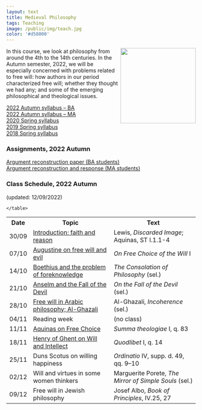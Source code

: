 ```yaml
---
layout: text
title: Medieval Philosophy
tags: Teaching
image: /public/img/teach.jpg
color: '#d58000'
---
```


<img class="img-single" align="right" src="/public/img/medieval.jpg" width="200">

In this course, we look at philosophy from around the 4th to the 14th centuries. In the Autumn semester, 2022, we will be especially concerned with problems related to free will: how authors in our period characterized free will; whether they thought we had any; and some of the emerging philosophical and theological issues.


<a href="http://zitavtoth.com/2_teaching/Medieval/Medieval2022F_BA.pdf">2022 Autumn syllabus – BA </a><br>
<a href="http://zitavtoth.com/2_teaching/Medieval/Medieval2022F_MA.pdf">2022 Autumn syllabus – MA </a><br>
<a href="http://zitavtoth.com/2_teaching/Medieval/Medieval2020.pdf">2020 Spring syllabus</a><br>
<a href="http://zitavtoth.com/2_teaching/Medieval/Medieval2019.pdf">2019 Spring syllabus</a><br>
<a href="http://zitavtoth.com/2_teaching/Medieval/Medieval2018.pdf">2018 Spring syllabus</a><br>



### Assignments, 2022 Autumn

<a href="http://zitavtoth.com/2_teaching/Medieval/argrec.pdf">Argument reconstruction paper (BA students)</a> <br>
<a href="http://zitavtoth.com/2_teaching/Medieval/argrec2.pdf">Argument reconstruction and response (MA students) </a><br>


### Class Schedule, 2022 Autumn
(updated: 12/09/2022)


<table>
  <tr>
    <th>Date</th>
    <th>Topic</th>
		<th> Text</th>
  </tr>
  <tr>
    <td>30/09</td>
		<td><a href="http://zitavtoth.com/2_teaching/Medieval/0930_Intro_HO.pdf">Introduction; faith and reason </a><br>
</td>
		<td>Lewis, <i>Discarded Image</i>; Aquinas, ST I.1.1-4</td>
  </tr>
  <tr>
    <td>07/10</td>
		<td><a href="http://zitavtoth.com/2_teaching/Medieval/1007_Augustine_HO.pdf">Augustine on free will and evil</a></td>
		<td><i>On Free Choice of the Will</i> I</td>
  </tr>
	<tr>
		<td>14/10</td>
    <td><a href="http://zitavtoth.com/2_teaching/Medieval/1014_Boethius_HO.pdf">Boethius and the problem of foreknowledge</a></td>
		<td><i>The Consolation of Philosophy</i> (sel.)</td>
</tr>
<tr>
  <td>21/10</td>
  <td><a href="http://zitavtoth.com/2_teaching/Medieval/1021_Anselm_HO.pdf">Anselm and the Fall of the Devil</a></td>
  <td><i>On the Fall of the Devil</i> (sel.)</td>
</tr>
	<tr>
    <td>28/10</td>
		<td><a href="http://zitavtoth.com/2_teaching/Medieval/1028_AlGhazali_HO.pdf">Free will in Arabic philosophy; Al-Ghazali</a></td>
		<td>Al-Ghazali, <i>Incoherence</i> (sel.)</td>
</tr>
	<tr>
    <td>04/11</td>
		<td>Reading week</td>
		<td>(no class)</td>
</tr>
	<tr>
    <td>11/11</td>
    <td><a href="http://zitavtoth.com/2_teaching/Medieval/1111_Aquinas_HO.pdf">Aquinas on Free Choice</a></td>
		<td><i>Summa theologiae</i> I, q. 83</td>
</tr>
	<tr>
    <td>18/11</td>
    <td><a href="http://zitavtoth.com/2_teaching/Medieval/1118_Henry_HO.pdf">Henry of Ghent on Will and Intellect</a></td>
		<td><i>Quodlibet</i> I, q. 14</td>
</tr>
	<tr>
    <td>25/11</td>
		<td>Duns Scotus on willing happiness</td>
		<td><i> Ordinatio</i> IV, supp. d. 49, qq. 9–10</td>
  </tr>
	<tr>
		<td>02/12</td>
		<td>Will and virtues in some women thinkers</td>
		<td>Marguerite Porete, <i>The Mirror of Simple Souls</i> (sel.)</td>
</tr>
	<tr>
		<td>09/12</td>
		<td>Free will in Jewish philosophy</td>
		<td>Josef Albo, <i>Book of Principles</i>, IV.25, 27</td>
</tr>
	
	</table>
